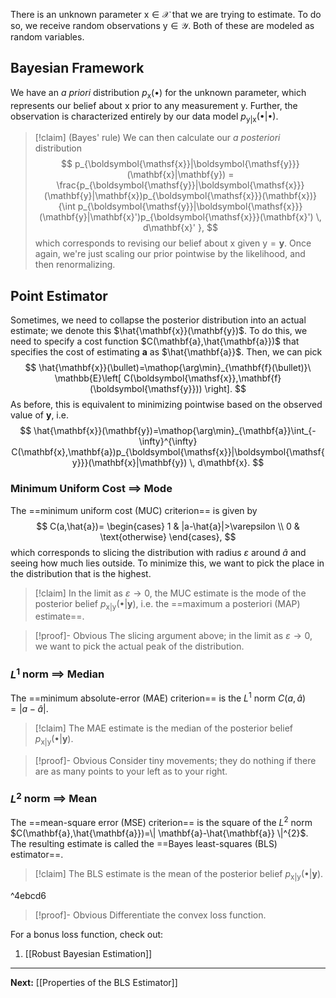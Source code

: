 There is an unknown parameter $\boldsymbol{\mathsf{x}}\in \mathcal{X}$ that we are trying to estimate. To do so, we receive random observations $\boldsymbol{\mathsf{y}}\in \mathcal{Y}$. Both of these are modeled as random variables.

## Bayesian Framework

We have an *a priori* distribution $p_{\mathsf{x}}(\bullet)$ for the unknown parameter, which represents our belief about $\boldsymbol{\mathsf{x}}$ prior to any measurement $\boldsymbol{\mathsf{y}}$. Further, the observation is characterized entirely by our data model $p_{\boldsymbol{\mathsf{y}}|\boldsymbol{\mathsf{x}}}(\bullet|\bullet)$. 

> [!claim] (Bayes' rule)
> We can then calculate our *a posteriori* distribution
> $$
> p_{\boldsymbol{\mathsf{x}}|\boldsymbol{\mathsf{y}}}(\mathbf{x}|\mathbf{y})
> = \frac{p_{\boldsymbol{\mathsf{y}}|\boldsymbol{\mathsf{x}}}(\mathbf{y}|\mathbf{x})p_{\boldsymbol{\mathsf{x}}}(\mathbf{x})}
> {\int p_{\boldsymbol{\mathsf{y}}|\boldsymbol{\mathsf{x}}}(\mathbf{y}|\mathbf{x}')p_{\boldsymbol{\mathsf{x}}}(\mathbf{x}') \, d\mathbf{x}' },
> $$
> which corresponds to revising our belief about $\boldsymbol{\mathsf{x}}$ given $\boldsymbol{\mathsf{y}}=\mathbf{y}$. Once again, we're just scaling our prior pointwise by the likelihood, and then renormalizing.

## Point Estimator

Sometimes, we need to collapse the posterior distribution into an actual estimate; we denote this $\hat{\mathbf{x}}(\mathbf{y})$. To do this, we need to specify a cost function $C(\mathbf{a},\hat{\mathbf{a}})$ that specifies the cost of estimating $\mathbf{a}$ as $\hat{\mathbf{a}}$. Then, we can pick
$$
\hat{\mathbf{x}}(\bullet)=\mathop{\arg\min}_{\mathbf{f}(\bullet)}\ \mathbb{E}\left[ C(\boldsymbol{\mathsf{x}},\mathbf{f}(\boldsymbol{\mathsf{y}})) \right].
$$
As before, this is equivalent to minimizing pointwise based on the observed value of $\mathbf{y}$, i.e.
$$
\hat{\mathbf{x}}(\mathbf{y})=\mathop{\arg\min}_{\mathbf{a}}\int_{-\infty}^{\infty} C(\mathbf{x},\mathbf{a})p_{\boldsymbol{\mathsf{x}}|\boldsymbol{\mathsf{y}}}(\mathbf{x}|\mathbf{y}) \, d\mathbf{x}. 
$$
### Minimum Uniform Cost $\implies$ Mode

The ==minimum uniform cost (MUC) criterion== is given by
$$
C(a,\hat{a})=
\begin{cases}
1 & |a-\hat{a}|>\varepsilon \\
0 & \text{otherwise}
\end{cases},
$$
which corresponds to slicing the distribution with radius $\varepsilon$ around $\hat{a}$ and seeing how much lies outside. To minimize this, we want to pick the place in the distribution that is the highest.

> [!claim]
> In the limit as $\varepsilon\to 0$, the MUC estimate is the mode of the posterior belief $p_{\mathsf{x}|\boldsymbol{\mathsf{y}}}(\bullet|\mathbf{y})$, i.e. the ==maximum a posteriori (MAP) estimate==.

> [!proof]- Obvious
> The slicing argument above; in the limit as $\varepsilon\to 0$, we want to pick the actual peak of the distribution.

### $L^{1}$ norm $\implies$ Median

The ==minimum absolute-error (MAE) criterion== is the $L^{1}$ norm $C(a,\hat{a})=|a-\hat{a}|$.

> [!claim]
> The MAE estimate is the median of the posterior belief $p_{\mathsf{x}|\boldsymbol{\mathsf{y}}}(\bullet|\mathbf{y})$.

> [!proof]- Obvious
> Consider tiny movements; they do nothing if there are as many points to your left as to your right.

### $L^{2}$ norm $\implies$ Mean

The ==mean-square error (MSE) criterion== is the square of the $L^{2}$ norm $C(\mathbf{a},\hat{\mathbf{a}})=\| \mathbf{a}-\hat{\mathbf{a}} \|^{2}$. The resulting estimate is called the ==Bayes least-squares (BLS) estimator==.

> [!claim]
> The BLS estimate is the mean of the posterior belief $p_{\mathsf{x}|\boldsymbol{\mathsf{y}}}(\bullet|\mathbf{y})$.

^4ebcd6

> [!proof]- Obvious
> Differentiate the convex loss function.

For a bonus loss function, check out:

1. [[Robust Bayesian Estimation]]

---

**Next:** [[Properties of the BLS Estimator]]

